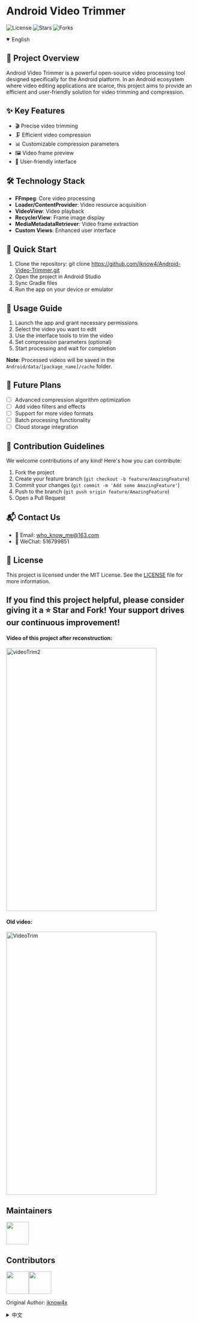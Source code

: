 
# Android Video Trimmer

![License](https://img.shields.io/github/license/iknow4/Android-Video-Trimmer)
![Stars](https://img.shields.io/github/stars/iknow4/Android-Video-Trimmer)
![Forks](https://img.shields.io/github/forks/iknow4/Android-Video-Trimmer)

<details open>
<summary>English</summary>

## 📝 Project Overview

Android Video Trimmer is a powerful open-source video processing tool designed specifically for the Android platform. In an Android ecosystem where video editing applications are scarce, this project aims to provide an efficient and user-friendly solution for video trimming and compression.

## ✨ Key Features

- 🎬 Precise video trimming
- 🗜️ Efficient video compression
- 📊 Customizable compression parameters
- 🖼️ Video frame preview
- 📱 User-friendly interface

## 🛠️ Technology Stack

- **FFmpeg**: Core video processing
- **Loader/ContentProvider**: Video resource acquisition
- **VideoView**: Video playback
- **RecyclerView**: Frame image display
- **MediaMetadataRetriever**: Video frame extraction
- **Custom Views**: Enhanced user interface

## 🚀 Quick Start

1. Clone the repository: git clone https://github.com/iknow4/Android-Video-Trimmer.git
2. Open the project in Android Studio
3. Sync Gradle files
4. Run the app on your device or emulator

## 📖 Usage Guide

1. Launch the app and grant necessary permissions
2. Select the video you want to edit
3. Use the interface tools to trim the video
4. Set compression parameters (optional)
5. Start processing and wait for completion

**Note**: Processed videos will be saved in the `Android/data/[package_name]/cache` folder.

## 🔮 Future Plans

- [ ] Advanced compression algorithm optimization
- [ ] Add video filters and effects
- [ ] Support for more video formats
- [ ] Batch processing functionality
- [ ] Cloud storage integration

## 🤝 Contribution Guidelines

We welcome contributions of any kind! Here's how you can contribute:

1. Fork the project
2. Create your feature branch (`git checkout -b feature/AmazingFeature`)
3. Commit your changes (`git commit -m 'Add some AmazingFeature'`)
4. Push to the branch (`git push origin feature/AmazingFeature`)
5. Open a Pull Request

## 📬 Contact Us

- 📧 Email: who_know_me@163.com
- 💬 WeChat: 516799851

## 📄 License

This project is licensed under the MIT License. See the [LICENSE](https://github.com/iknow4/Android-Video-Trimmer/blob/master/LICENSE) file for more information.


## If you find this project helpful, please consider giving it a ⭐️ Star and Fork! Your support drives our continuous improvement!


#### Video of this project after reconstruction:

<img src="https://github.com/iknow4x/iknow.Images/blob/master/gif/videoTrim2.gif?raw=true" width="400" height="700" alt="videoTrim2"/>

#### Old video:
<img src="https://github.com/iknow4x/iknow.Images/blob/master/gif/videoTrim.gif?raw=true" width="400" height="700" alt="VideoTrim"/>

## Maintainers

<a href="https://github.com/iknow4x"><img width="60" height="60" src="https://github.com/iknow4x.png?size=500"/></a>

## Contributors

<a href="https://github.com/dpproduction"><img width="60" height="60" src="https://github.com/dpproduction.png?size=500"/></a><a href="https://github.com/iknow4x"><img width="60" height="60" src="https://github.com/iknow4x.png?size=500"/></a>

Original Author: [iknow4x](https://github.com/iknow4x)

</details>

<details>
<summary>中文</summary>

## 📝 项目简介

Android Video Trimmer 是一个强大的开源视频处理工具，专为Android平台设计。在视频编辑应用匮乏的Android生态系统中，本项目旨在提供高效、易用的视频裁剪和压缩解决方案。

## ✨ 主要特性

- 🎬 精确视频裁剪
- 🗜️ 高效视频压缩
- 📊 自定义压缩参数
- 🖼️ 视频帧预览
- 📱 友好的用户界面

## 🛠️ 技术栈

- **FFmpeg**: 视频处理核心
- **Loader/ContentProvider**: 视频资源获取
- **VideoView**: 视频播放
- **RecyclerView**: 帧图片展示
- **MediaMetadataRetriever**: 视频帧提取
- **自定义View**: 交互界面优化

## 🚀 快速开始

1. 克隆仓库:
git clone https://github.com/iknow4/Android-Video-Trimmer.git
2. 在Android Studio中打开项目
3. 同步Gradle文件
4. 运行应用在您的设备或模拟器上

## 📖 使用指南

1. 启动应用，授予必要权限
2. 选择需要编辑的视频
3. 使用界面工具进行视频裁剪
4. 设置压缩参数（可选）
5. 开始处理并等待完成

**注意**: 处理后的视频将保存在 `Android/data/[包名]/cache` 文件夹中。

## 🔮 未来规划

- [ ] 高级压缩算法优化
- [ ] 添加视频滤镜和特效
- [ ] 支持更多视频格式
- [ ] 批量处理功能
- [ ] 云端存储集成

## 🤝 贡献指南

我们欢迎任何形式的贡献！以下是您可以参与的方式：

1. Fork 本项目
2. 创建您的特性分支 (`git checkout -b feature/AmazingFeature`)
3. 提交您的更改 (`git commit -m 'Add some AmazingFeature'`)
4. 推送到分支 (`git push origin feature/AmazingFeature`)
5. 打开一个 Pull Request

## 📬 联系我们

- 📧 Email: who_know_me@163.com
- 💬 WeChat: 516799851

## 📄 许可证

本项目采用 MIT 许可证。查看 [LICENSE](https://github.com/iknow4/Android-Video-Trimmer/blob/master/LICENSE) 文件以获取更多信息。


## 如果您觉得这个项目有帮助，请考虑给它一个 ⭐️ Star 和 Fork！您的支持是我们持续改进的动力！


#### 项目重构后的视频效果:

<img src="https://github.com/iknow4x/iknow.Images/blob/master/gif/videoTrim2.gif?raw=true" width="400" height="700" alt="videoTrim2"/>

#### 项目重构前的视频效果:
<img src="https://github.com/iknow4x/iknow.Images/blob/master/gif/videoTrim.gif?raw=true" width="400" height="700" alt="VideoTrim"/>

## Maintainers

<a href="https://github.com/iknow4x"><img width="60" height="60" src="https://github.com/iknow4x.png?size=500"/></a>

## Contributors

<a href="https://github.com/dpproduction"><img width="60" height="60" src="https://github.com/dpproduction.png?size=500"/></a><a href="https://github.com/iknow4x"><img width="60" height="60" src="https://github.com/iknow4x.png?size=500"/></a>

Original Author: [iknow4x](https://github.com/iknow4x)


